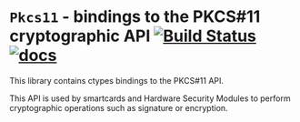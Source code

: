 `Pkcs11` - bindings to the PKCS#11 cryptographic API [![Build Status](https://travis-ci.org/cryptosense/pkcs11.svg?branch=master)](https://travis-ci.org/cryptosense/pkcs11) [![docs](https://img.shields.io/badge/doc-online-blue.svg)](https://cryptosense.github.io/pkcs11/doc/)
====================================================

This library contains ctypes bindings to the PKCS#11 API.

This API is used by smartcards and Hardware Security Modules to perform
cryptographic operations such as signature or encryption.
